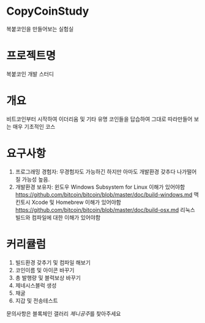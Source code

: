 # CopyCoinStudy
복붙코인을 만들어보는 실험실

# 프로젝트명
복붙코인 개발 스터디

# 개요
비트코인부터 시작하여 이더리움 및 기타 유명 코인들을 답습하여 그대로 따라만들어 보는 매우 기초적인 코스

# 요구사항
1. 프로그래밍 경험자: 무경험자도 가능하긴 하지만 아마도 개발환경 갖추다 나가떨어질 가능성 높음.
2. 개발환경 보유자: 
	윈도우	Windows Subsystem for Linux 이해가 있어야함 https://github.com/bitcoin/bitcoin/blob/master/doc/build-windows.md
	맥킨토시 	Xcode 및 Homebrew 이해가 있어야함 https://github.com/bitcoin/bitcoin/blob/master/doc/build-osx.md
	리눅스 	빌드와 컴파일에 대한 이해가 있어야함

# 커리큘럼
1. 빌드환경 갖추기 및 컴파일 해보기
2. 코인이름 및 아이콘 바꾸기
3. 총 발행량 및 블럭보상 바꾸기
4. 제네시스블럭 생성
5. 채굴
6. 지갑 및 전송테스트

문의사항은 블록체인 갤러리 *제니공주*를 찾아주세요

